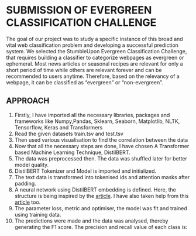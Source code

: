<h1>SUBMISSION OF EVERGREEN CLASSIFICATION CHALLENGE</h1>
<p1>The goal of our project was to study a
specific instance of this broad and vital web
classification problem and developing a
successful prediction system. We selected
the StumbleUpon Evergreen Classification
Challenge, that requires building a classifier
to categorize webpages as evergreen or
ephemeral. Most news articles or seasonal
recipes are relevant for only a short period of
time while others are relevant forever and
can be recommended to users anytime.
Therefore, based on the relevancy of a
webpage, it can be classified as “evergreen”
or “non-evergreen”.</p>
<h2>APPROACH</h2>
<p2>
  <ol>
  <li> Firstly, I have imported all the necessary libraries, packages and frameworks like Numpy,Pandas, Sklearn, Seaborn, Matplotlib, NLTK, Tensorflow, Keras and Transformers</li>
    <li> Read the given datasets train.tsv and test.tsv </li>
    <li>Then used various visualisation to find the correlation between the data</li>
    <li>Now that all the necessary steps are done, I have chosen A Transformer based Machine Learning Technique, DistilBERT.</li>
    <li>The data was preprocessed then. The data was shuffled later for better model quality.</li>
    <li>DistilBERT Tokenizer and Model is imported and initialized.</li>
    <li>The text data is transformed into tokenised ids and attention masks after padding.</li>
    <li>A neural network using DistilBERT embedding is defined. Here, the structure is being inspired by the <a href="https://github.com/TinySuitStarfishAbhi/StumbleUponClassifier/blob/master/Approach.pdf">article</a>. I have also taken help from this <a href="https://github.com/aishikasaha/evergreen_classification/blob/main/RoySaraiya_StumbleUponClassification.pdf">article</a> too.
     <li> The parameter loss, metric and optimiser, the model was fit and trained using training data.</li>
    <li>The predictions were made and the data was analysed, thereby generating the F1 score. The precision and recall value of each class is:
    <img src="https://github.com/aishikasaha/evergreen_classification/blob/main/Capture.JPG></li>
    <li>The submission csv was created.</li>
    
  </ol>

